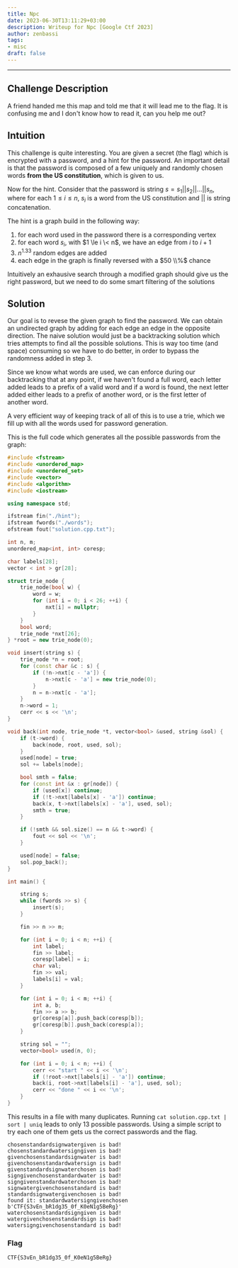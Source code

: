 ```yaml
---
title: Npc
date: 2023-06-30T13:11:29+03:00
description: Writeup for Npc [Google Ctf 2023]
author: zenbassi
tags:
- misc
draft: false
---
```

___

## Challenge Description

A friend handed me this map and told me that it will lead me to the flag. 
It is confusing me and I don't know how to read it, can you help me out?

## Intuition

This challenge is quite interesting. You are given a secret (the flag) which is
encrypted with a password, and a hint for the password. An important detail is
that the password is composed of a few uniquely and randomly chosen words
**from the US constitution**, which is given to us.

Now for the hint. Consider that the password is string
$s=s_1||s_2||\dots||s_n$, where for each $1 \le i \le n$, $s_i$ is a word from
the US constitution and $||$ is string concatenation.

The hint is a graph build in the following way:
1. for each word used in the password there is a corresponding vertex
2. for each word $s_i$, with $1 \le i \< n$, we have an edge from $i$ to $i + 1$
3. $n^{1.33}$ random edges are added
4. each edge in the graph is finally reversed with a $50 \\%$ chance

Intuitively an exhausive search through a modified graph should give us the right
password, but we need to do some smart filtering of the solutions

## Solution

Our goal is to revese the given graph to find the password. We can obtain an
undirected graph by adding for each edge an edge in the opposite direction. The
naive solution would just be a backtracking solution which tries attempts to find
all the possible solutions. This is way too time (and space) consuming so we have to
do better, in order to bypass the randomness added in step 3.

Since we know what words are used, we can enforce during our backtracking that
at any point, if we haven't found a full word, each letter added leads to a
prefix of a valid word and if a word is found, the next letter added either
leads to a prefix of another word, or is the first letter of another word.

A very efficient way of keeping track of all of this is to use a trie, which we 
fill up with all the words used for password generation.

This is the full code which generates all the possible passwords from the graph:

```c++
#include <fstream>
#include <unordered_map>
#include <unordered_set>
#include <vector>
#include <algorithm>
#include <iostream>

using namespace std;

ifstream fin("./hint");
ifstream fwords("./words");
ofstream fout("solution.cpp.txt");

int n, m;
unordered_map<int, int> coresp;

char labels[28];
vector < int > gr[28];

struct trie_node {
    trie_node(bool w) {
        word = w;
        for (int i = 0; i < 26; ++i) {
            nxt[i] = nullptr;
        }
    }
    bool word;
    trie_node *nxt[26];
} *root = new trie_node(0);

void insert(string s) {
    trie_node *n = root;
    for (const char &c : s) {
        if (!n->nxt[c - 'a']) {
            n->nxt[c - 'a'] = new trie_node(0);
        }
        n = n->nxt[c - 'a'];
    }
    n->word = 1;
    cerr << s << '\n';
}

void back(int node, trie_node *t, vector<bool> &used, string &sol) {
    if (t->word) {
        back(node, root, used, sol);
    }
    used[node] = true;
    sol += labels[node];

    bool smth = false;
    for (const int &x : gr[node]) {
        if (used[x]) continue;
        if (!t->nxt[labels[x] - 'a']) continue;
        back(x, t->nxt[labels[x] - 'a'], used, sol);
        smth = true;
    }

    if (!smth && sol.size() == n && t->word) {
        fout << sol << '\n';
    }

    used[node] = false;
    sol.pop_back();
}

int main() {

    string s;
    while (fwords >> s) {
        insert(s);
    }

    fin >> n >> m;

    for (int i = 0; i < n; ++i) {
        int label;
        fin >> label;
        coresp[label] = i;
        char val;
        fin >> val;
        labels[i] = val;
    }

    for (int i = 0; i < m; ++i) {
        int a, b;
        fin >> a >> b;
        gr[coresp[a]].push_back(coresp[b]);
        gr[coresp[b]].push_back(coresp[a]);
    }

    string sol = "";
    vector<bool> used(n, 0);

    for (int i = 0; i < n; ++i) {
        cerr << "start " << i << '\n';
        if (!root->nxt[labels[i] - 'a']) continue;
        back(i, root->nxt[labels[i] - 'a'], used, sol);
        cerr << "done " << i << '\n';
    }
}
```

This results in a file with many duplicates. Running `cat solution.cpp.txt |
sort | uniq` leads to only 13 possible passwords. Using a simple script to try each one of them gets us the correct passwords and the flag.

    chosenstandardsignwatergiven is bad!
    chosenstandardwatersigngiven is bad!
    givenchosenstandardsignwater is bad!
    givenchosenstandardwatersign is bad!
    givenstandardsignwaterchosen is bad!
    signgivenchosenstandardwater is bad!
    signgivenstandardwaterchosen is bad!
    signwatergivenchosenstandard is bad!
    standardsignwatergivenchosen is bad!
    found it: standardwatersigngivenchosen
    b'CTF{S3vEn_bR1dg35_0f_K0eN1g5BeRg}'
    waterchosenstandardsigngiven is bad!
    watergivenchosenstandardsign is bad!
    watersigngivenchosenstandard is bad!

### Flag

`CTF{S3vEn_bR1dg35_0f_K0eN1g5BeRg}`
